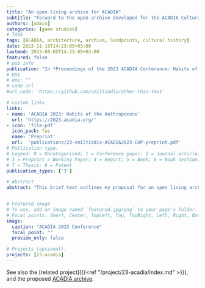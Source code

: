 ```yaml
---
title: "An open living archive for ACADIA"
subtitle: "Forward to the open archive developed for the ACADIA Cultural History Project"
authors: [admin]
categories: [game studies]
# TAGS
tags: [ACADIA, architecture, archive, Sandpoints, cultural history]
date: 2023-11-16T14:23:09+03:00
lastmod: 2023-08-05T14:23:09+03:00
featured: false
# pub info 
publication: "In *Proceedings of the 2023 ACADIA Conference: Habits of the Anthropocene*, Denver"
# DOI 
# doi: ""
# code url 
#url_code: 'https://github.com/cmiltiadis/other-than-text'

# custom links
links:
- name: 'ACADIA 2023: Habits of the Anthropocene'
  url: 'https://2023.acadia.org/' 
- icon: 'file-pdf'
  icon_pack: fas
  name: 'Preprint'
  url:  'publications/23-cmiltiadis-ACADIA2023-CHP-preprint.pdf'
# Publication type.
# Legend: 0 = Uncategorized; 1 = Conference paper; 2 = Journal article;
# 3 = Preprint / Working Paper; 4 = Report; 5 = Book; 6 = Book section;
# 7 = Thesis; 8 = Patent
publication_types: ['3']

# Abstract
abstract: "This brief text outlines my proposal for an open living archive for ACADIA, developed using the open infrastructure Sandpoints in mid-2023, contributed to the ACADIA Cultural History Project with support from the inaugural ACADIA CHP fellowship."


# Featured image
# To use, add an image named `featured.jpg/png` to your page's folder.
# Focal points: Smart, Center, TopLeft, Top, TopRight, Left, Right, BottomLeft, Bottom, BottomRight.
image:
  caption: "ACADIA 2023 Conference"
  focal_point: ""
  preview_only: false

# Projects (optional).
projects: [23-acadia]
---
```


See also the [related project]({{<ref "/project/23-acadia/index.md" >}}), and the proposed [ACADIA archive](https://pages.sandpoints.org/sandpoints/acadiaarchive-46619c43/archive/acadia/).
